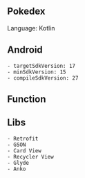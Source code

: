 Pokedex
---------------------------------------
Language: Kotlin

**Android**
---------------------------------------
    - targetSdkVersion: 17
    - minSdkVersion: 15
    - compileSdkVersion: 27
    
**Function**
---------------------------------------
   
**Libs**
---------------------------------------
    - Retrofit
    - GSON
    - Card View
    - Recycler View
    - Glyde
    - Anko
